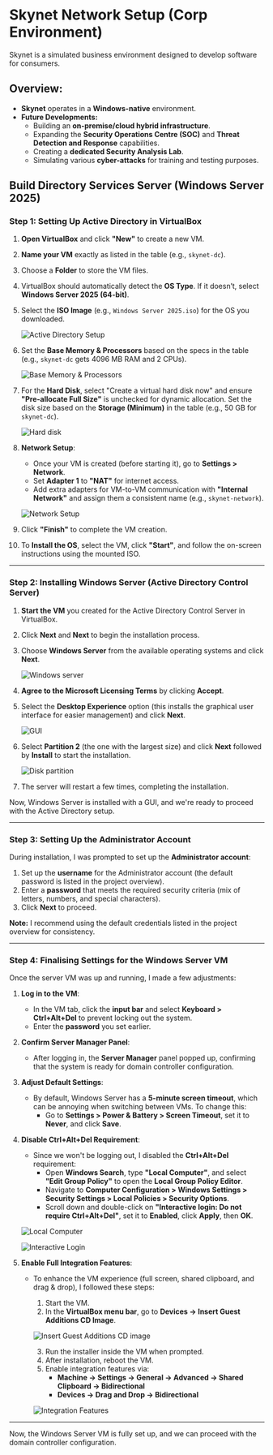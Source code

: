# Skynet Network Setup (Corp Environment)

Skynet is a simulated business environment designed to develop software for consumers. 

## Overview:
- **Skynet** operates in a **Windows-native** environment.
- **Future Developments:**
   - Building an **on-premise/cloud hybrid infrastructure**.
   - Expanding the **Security Operations Centre (SOC)** and **Threat Detection and Response** capabilities.
   - Creating a **dedicated Security Analysis Lab**.
   - Simulating various **cyber-attacks** for training and testing purposes.

## Build Directory Services Server (Windows Server 2025)

### Step 1: Setting Up Active Directory in VirtualBox

1. **Open VirtualBox** and click **"New"** to create a new VM.
2. **Name your VM** exactly as listed in the table (e.g., `skynet-dc`).
3. Choose a **Folder** to store the VM files.
4. VirtualBox should automatically detect the **OS Type**. If it doesn’t, select **Windows Server 2025 (64-bit)**.
5. Select the **ISO Image** (e.g., `Windows Server 2025.iso`) for the OS you downloaded.
   
   ![Active Directory Setup](img/ad.png)
   
6. Set the **Base Memory & Processors** based on the specs in the table (e.g., `skynet-dc` gets 4096 MB RAM and 2 CPUs).

    ![Base Memory & Processors](img/ad1.png)

7. For the **Hard Disk**, select "Create a virtual hard disk now" and ensure **"Pre-allocate Full Size"** is unchecked for dynamic allocation. Set the disk size based on the **Storage (Minimum)** in the table (e.g., 50 GB for `skynet-dc`).
   
    ![Hard disk](img/ad2.png)

8. **Network Setup**: 
   - Once your VM is created (before starting it), go to **Settings > Network**.
   - Set **Adapter 1** to **"NAT"** for internet access.
   - Add extra adapters for VM-to-VM communication with **"Internal Network"** and assign them a consistent name (e.g., `skynet-network`).

    ![Network Setup](img/ad3.png)

9. Click **"Finish"** to complete the VM creation.
10. To **Install the OS**, select the VM, click **"Start"**, and follow the on-screen instructions using the mounted ISO.

---

### Step 2: Installing Windows Server (Active Directory Control Server)

1. **Start the VM** you created for the Active Directory Control Server in VirtualBox.
2. Click **Next** and **Next** to begin the installation process.
3. Choose **Windows Server** from the available operating systems and click **Next**.
   
   ![Windows server](img/ad4.png)

4. **Agree to the Microsoft Licensing Terms** by clicking **Accept**.
5. Select the **Desktop Experience** option (this installs the graphical user interface for easier management) and click **Next**.

   ![GUI](img/ad5.png)

6. Select **Partition 2** (the one with the largest size) and click **Next** followed by **Install** to start the installation.

   ![Disk partition](img/ad6.png)

7. The server will restart a few times, completing the installation.

Now, Windows Server is installed with a GUI, and we're ready to proceed with the Active Directory setup.

---

### Step 3: Setting Up the Administrator Account

During installation, I was prompted to set up the **Administrator account**:

1. Set up the **username** for the Administrator account (the default password is listed in the project overview).
2. Enter a **password** that meets the required security criteria (mix of letters, numbers, and special characters).
3. Click **Next** to proceed.

**Note:** I recommend using the default credentials listed in the project overview for consistency.

---

### Step 4: Finalising Settings for the Windows Server VM

Once the server VM was up and running, I made a few adjustments:

1. **Log in to the VM**:
   - In the VM tab, click the **input bar** and select **Keyboard > Ctrl+Alt+Del** to prevent locking out the system.
   - Enter the **password** you set earlier.

2. **Confirm Server Manager Panel**:
   - After logging in, the **Server Manager** panel popped up, confirming that the system is ready for domain controller configuration.

3. **Adjust Default Settings**:
   - By default, Windows Server has a **5-minute screen timeout**, which can be annoying when switching between VMs. To change this:
     - Go to **Settings > Power & Battery > Screen Timeout**, set it to **Never**, and click **Save**.

4. **Disable Ctrl+Alt+Del Requirement**:
   - Since we won't be logging out, I disabled the **Ctrl+Alt+Del** requirement:
     - Open **Windows Search**, type **"Local Computer"**, and select **"Edit Group Policy"** to open the **Local Group Policy Editor**.
     - Navigate to **Computer Configuration > Windows Settings > Security Settings > Local Policies > Security Options**.
     - Scroll down and double-click on **"Interactive login: Do not require Ctrl+Alt+Del"**, set it to **Enabled**, click **Apply**, then **OK**.

   ![Local Computer](img/ad7.png)

   ![Interactive Login](img/ad8.png)

5. **Enable Full Integration Features**:
   - To enhance the VM experience (full screen, shared clipboard, and drag & drop), I followed these steps:
     1. Start the VM.
     2. In the **VirtualBox menu bar**, go to **Devices → Insert Guest Additions CD Image**.

     ![Insert Guest Additions CD image](img/insertcdimage.png)

     3. Run the installer inside the VM when prompted.
     4. After installation, reboot the VM.
     5. Enable integration features via:
        - **Machine → Settings → General → Advanced → Shared Clipboard → Bidirectional**
        - **Devices → Drag and Drop → Bidirectional**

     ![Integration Features](img/integration.png)

---

Now, the Windows Server VM is fully set up, and we can proceed with the domain controller configuration.
